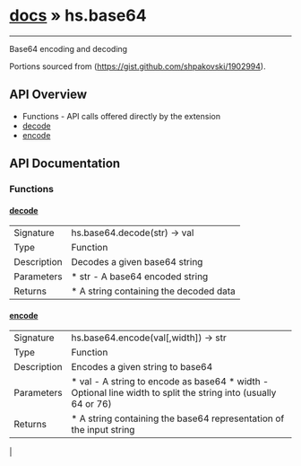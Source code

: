 # [docs](index.md) » hs.base64
---

Base64 encoding and decoding

Portions sourced from (https://gist.github.com/shpakovski/1902994).

## API Overview
* Functions - API calls offered directly by the extension
 * [decode](#decode)
 * [encode](#encode)

## API Documentation
### Functions

#### [decode](#decode)
|             |                 |
| ------------|-----------------|
| Signature   | hs.base64.decode(str) -> val  |
| Type        | Function |
| Description | Decodes a given base64 string |
| Parameters |  * str - A base64 encoded string |
| Returns |  * A string containing the decoded data |


#### [encode](#encode)
|             |                 |
| ------------|-----------------|
| Signature   | hs.base64.encode(val[,width]) -> str  |
| Type        | Function |
| Description | Encodes a given string to base64 |
| Parameters |  * val - A string to encode as base64 * width - Optional line width to split the string into (usually 64 or 76) |
| Returns |  * A string containing the base64 representation of the input string |
 |
